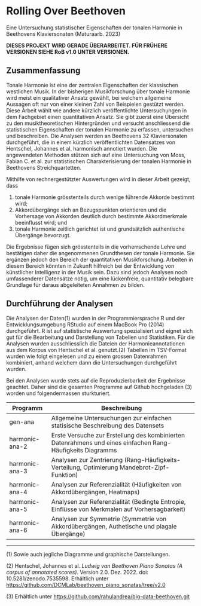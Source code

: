 # Rolling Over Beethoven
Eine Untersuchung statistischer Eigenschaften der tonalen Harmonie in Beethovens Klaviersonaten (Maturaarb. 2023)

**DIESES PROJEKT WIRD GERADE ÜBERARBEITET. FÜR FRÜHERE VERSIONEN SIEHE RoB v1.0 UNTER VERSIONEN.**

## Zusammenfassung

Tonale Harmonie ist eine der zentralen Eigenschaften der klassischen westlichen Musik. In der bisherigen Musikforschung über tonale Harmonie wird meist ein qualitativer Ansatz gewählt, bei welchem allgemeine Aussagen oft nur von einer kleinen Zahl von Beispielen gestützt werden. Diese Arbeit wählt wie andere kürzlich veröffentlichte Untersuchungen in dem Fachgebiet einen quantitativen Ansatz. Sie gibt zuerst eine Übersicht zu den musiktheoretischen Hintergründen und versucht anschliessend die statistischen Eigenschaften der tonalen Harmonie zu erfassen, untersuchen und beschreiben. Die Analysen werden an Beethovens 32 Klaviersonaten durchgeführt, die in einem kürzlich veröffentlichten Datensatzes von Hentschel, Johannes et al. harmonisch annotiert wurden. Die angewendeten Methoden stützen sich auf eine Untersuchung von Moss, Fabian C. et al. zur statistischen Charakterisierung der tonalen Harmonie in Beethovens Streichquartetten.

Mithilfe von rechnergestützter Auswertungen wird in dieser Arbeit gezeigt, dass 
1. tonale Harmonie grösstenteils durch wenige führende Akkorde bestimmt wird;
2. Akkordübergänge sich an Bezugspunkten orientieren und die Vorhersage von Akkorden deutlich durch bestimmte Akkordmerkmale beeinflusst wird; und
3. tonale Harmonie zeitlich gerichtet ist und grundsätzlich authentische Übergänge bevorzugt.

Die Ergebnisse fügen sich grösstenteils in die vorherrschende Lehre und bestätigen daher die angenommenen Grundthesen der tonale Harmonie. Sie ergänzen jedoch den Bereich der quantitativen Musikforschung. Arbeiten in diesem Bereich könnten in Zukunft hilfreich bei der Entwicklung von künstlicher Intelligenz in der Musik sein. Dazu sind jedoch Analysen noch umfassenderer Datensätze nötig, um eine lückenfreie, quantitativ belegbare Grundlage für daraus abgeleiteten Annahmen zu bilden.

## Durchführung der Analysen

Die Analysen der Daten(1) wurden in der Programmiersprache R und der Entwicklungsumgebung RStudio auf einem MacBook Pro (2014) durchgeführt. R ist auf statistische Auswertung spezialisiert und eignet sich gut für die Bearbeitung und Darstellung von Tabellen und Statistiken. Für die Analysen wurden ausschliesslich die Dateien der Harmonieannotationen aus dem Korpus von Hentschel et al. genutzt.(2) Tabellen im TSV-Format wurden wie folgt eingelesen und zu einem grossen Datenrahmen kombiniert, anhand welchem dann die Untersuchungen durchgeführt wurden.

Bei den Analysen wurde stets auf die Reproduzierbarkeit der Ergebnisse geachtet. Daher sind die gesamten Programme auf Github hochgeladen (3) worden und folgendermassen sturkturiert.

| Programm           | Beschreibung                                                                                                |
| ------------------ | ----------------------------------------------------------------------------------------------------------- |
| gen-ana            | Allgemeine Untersuchungen zur einfachen statisische Beschreibung des Datensets                              |
| harmonic-ana-2	   | Erste Versuche zur Erstellung des kombinierten Datenrahmens und eines einfachen Rang-Häufigkeits Diagramms  |
| harmonic-ana-3		 | Analysen zur Zentrierung (Rang-Häufigkeits-Verteilung, Optimierung Mandebrot-Zipf-Funktion)                 |
| harmonic-ana-4		 | Analysen zur Referenzialität (Häufigkeiten von Akkordübergängen, Heatmaps)                                  |
| harmonic-ana-5     | Analysen zur Referenzialität (Bedingte Entropie, Einflüsse von Merkmalen auf Vorhersagbarkeit)              |
| harmonic-ana-6     | Analysen zur Symmetrie (Symmetrie von Akkordübergängen, Authetische und plagale Übergänge)                  |

--------
(1) Sowie auch jegliche Diagramme und graphische Darstellungen.

(2) Hentschel, Johannes et al. _Ludwig van Beethoven Piano Sonatas (A corpus of
annotated scores)_. Version 2.0. Dez. 2022. doi: 10.5281/zenodo.7535598. 
Erhältlich unter https://github.com/DCMLab/beethoven_piano_sonatas/tree/v2.0

(3) Erhältlich unter https://github.com/rahulandrea/big-data-beethoven.git
